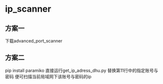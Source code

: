 # ip_scanner
## 方案一
下载advanced_port_scanner

## 方案二
pip install paramiko
直接运行get_ip_adress_dhu.py
替换第11行中的指定账号与密码
便可扫描当前局域网下该账号与密码的ip
